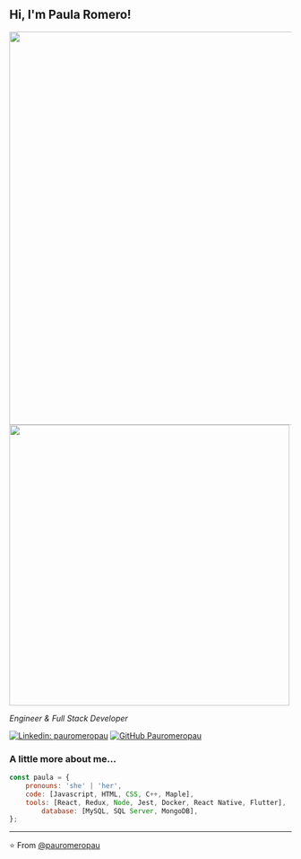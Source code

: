 <h2> Hi, I'm Paula Romero! </h2>

<img align='center' src="https://github-readme-stats.vercel.app/api?username=pauromeropau&show_icons=true&hide_border=true" width="700">

<img align='center' src="https://media.giphy.com/media/L8K62iTDkzGX6/source.gif" width="500">

<p></p>
<p><em>Engineer & Full Stack Developer
</em></p>

[![Linkedin: pauromeropau](https://img.shields.io/badge/-pauromeropau-blue?style=flat-square&logo=Linkedin&logoColor=white&link=https://www.linkedin.com/in/pauromeropau/)](https://www.linkedin.com/in/pauromeropau/)
[![GitHub Pauromeropau](https://img.shields.io/github/followers/pauromeropau?label=follow&style=social)](https://github.com/pauromeropau)

### A little more about me...

```javascript
const paula = {
	pronouns: 'she' | 'her',
	code: [Javascript, HTML, CSS, C++, Maple],
	tools: [React, Redux, Node, Jest, Docker, React Native, Flutter], 
        database: [MySQL, SQL Server, MongoDB],
};
```

---

⭐️ From [@pauromeropau](https://github.com/pauromeropau)
